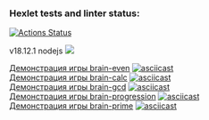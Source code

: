 ### Hexlet tests and linter status:

[![Actions Status](https://github.com/asfiks/frontend-project-44/workflows/hexlet-check/badge.svg)](https://github.com/asfiks/frontend-project-44/actions)

v18.12.1 nodejs
<a href="https://codeclimate.com/github/asfiks/frontend-project-44/maintainability"><img src="https://api.codeclimate.com/v1/badges/136c4789d2a039eb6bb7/maintainability" /></a> 

<a href="https://asciinema.org/a/6GQMKEQgI1K7k9IQgRyyoZaLu">Демонстрация игры brain-even</a>
[![asciicast](https://asciinema.org/a/L8tMAcKDMTkkHN8nMKorXYcCO.svg)](https://asciinema.org/a/L8tMAcKDMTkkHN8nMKorXYcCO)
<br>
<a href="https://asciinema.org/a/aG6xlJobfUTS91c29K1JWFrpZ">Демонстрация игры brain-calc</a>
[![asciicast](https://asciinema.org/a/1UtCG7HjSXgy6qBc1UpPzxdZp.svg)](https://asciinema.org/a/1UtCG7HjSXgy6qBc1UpPzxdZp)
<br>
<a href="https://asciinema.org/a/kO3l2FXzSykfjt0JnWY8h5rXE">Демонстрация игры brain-gcd</a>
[![asciicast](https://asciinema.org/a/STMg7qy7PIFaXNZzoWIjolXov.svg)](https://asciinema.org/a/STMg7qy7PIFaXNZzoWIjolXov)
<br>
<a href="https://asciinema.org/a/lmWFv44xQ4jFqLEwq3SMVx9qX">Демонстрация игры brain-progression</a>
[![asciicast](https://asciinema.org/a/E0vfkvZhC5Riw3dToJjSduknC.svg)](https://asciinema.org/a/E0vfkvZhC5Riw3dToJjSduknC)
<br>
<a href="https://asciinema.org/a/dC0el24UF7USW9cdwaep7CWf5">Демонстрация игры brain-prime</a>
[![asciicast](https://asciinema.org/a/YpHe4TflOsZ0rDo3xfaZzbXJk.svg)](https://asciinema.org/a/YpHe4TflOsZ0rDo3xfaZzbXJk)
